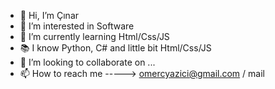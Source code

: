 - 👋 Hi, I’m Çınar
- 👀 I’m interested in Software
- 🌱 I’m currently learning Html/Css/JS
- 📚 I know Python, C# and little bit Html/Css/JS
- 💞️ I’m looking to collaborate on ...
- 📫 How to reach me -----> omercyazici@gmail.com / mail

<!---
cinaryzc/cinaryzc is a ✨ special ✨ repository because its `README.md` (this file) appears on your GitHub profile.
You can click the Preview link to take a look at your changes.
--->
